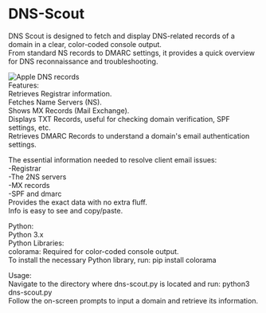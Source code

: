 # DNS-Scout  

DNS Scout is designed to fetch and display DNS-related records of a domain in a clear, color-coded console output.  
From standard NS records to DMARC settings, it provides a quick overview for DNS reconnaissance and troubleshooting.  
  
![Apple DNS records](apple-dns.png)  
Features:  
Retrieves Registrar information.  
Fetches Name Servers (NS).  
Shows MX Records (Mail Exchange).  
Displays TXT Records, useful for checking domain verification, SPF settings, etc.  
Retrieves DMARC Records to understand a domain's email authentication settings.  

The essential information needed to resolve client email issues:  
-Registrar  
-The 2NS servers  
-MX records  
-SPF and dmarc  
Provides the exact data with no extra fluff.  
Info is easy to see and copy/paste.  

Python:  
Python 3.x  
Python Libraries:  
colorama: Required for color-coded console output.  
To install the necessary Python library, run: pip install colorama  

Usage:  
Navigate to the directory where dns-scout.py is located and run: python3 dns-scout.py  
Follow the on-screen prompts to input a domain and retrieve its information.  
